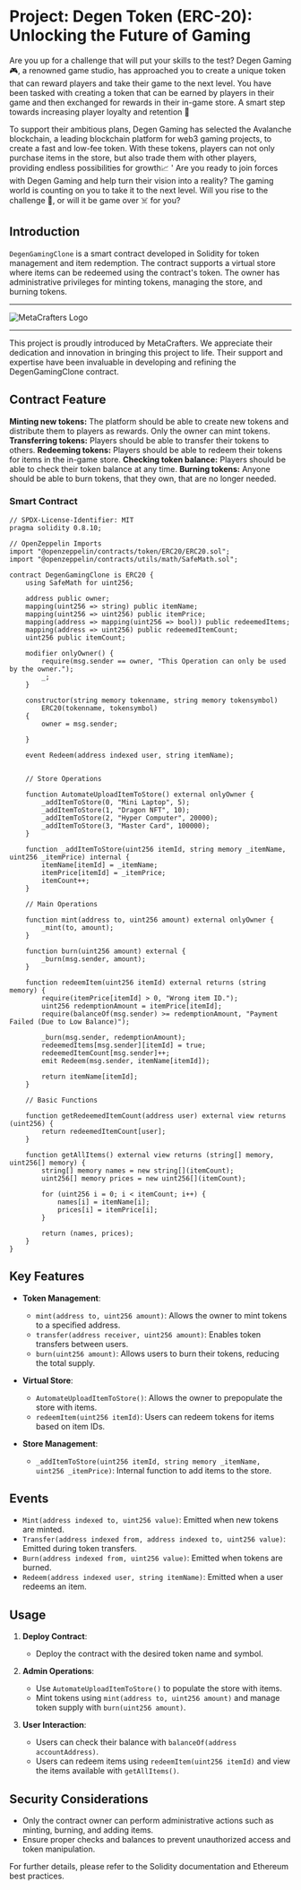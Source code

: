 # Project: Degen Token (ERC-20): Unlocking the Future of Gaming

Are you up for a challenge that will put your skills to the test? Degen Gaming 🎮, a renowned game studio, has approached you to create a unique token that can reward players and take their game to the next level. You have been tasked with creating a token that can be earned by players in their game and then exchanged for rewards in their in-game store. A smart step towards increasing player loyalty and retention 🧠

To support their ambitious plans, Degen Gaming has selected the Avalanche blockchain, a leading blockchain platform for web3 gaming projects, to create a fast and low-fee token. With these tokens, players can not only purchase items in the store, but also trade them with other players, providing endless possibilities for growth📈
'
Are you ready to join forces with Degen Gaming and help turn their vision into a reality? The gaming world is counting on you to take it to the next level. Will you rise to the challenge 💪, or will it be game over ☠️ for you?

## Introduction 

`DegenGamingClone` is a smart contract developed in Solidity for token management and item redemption. The contract supports a virtual store where items can be redeemed using the contract's token. The owner has administrative privileges for minting tokens, managing the store, and burning tokens.

---
![MetaCrafters Logo](https://assets-global.website-files.com/62418210ede7e7f14869de35/6245c9b2c388101db3d950f5_metacrafterslogo-gold.webp)

---


This project is proudly introduced by MetaCrafters. We appreciate their dedication and innovation in bringing this project to life. Their support and expertise have been invaluable in developing and refining the DegenGamingClone contract.

## Contract Feature 

**Minting new tokens:** The platform should be able to create new tokens and distribute them to players as rewards. Only the owner can mint tokens.
**Transferring tokens:** Players should be able to transfer their tokens to others.
**Redeeming tokens:** Players should be able to redeem their tokens for items in the in-game store.
**Checking token balance:** Players should be able to check their token balance at any time.
**Burning tokens:** Anyone should be able to burn tokens, that they own, that are no longer needed.

### Smart Contract

```solidity
// SPDX-License-Identifier: MIT
pragma solidity 0.8.10;

// OpenZeppelin Imports
import "@openzeppelin/contracts/token/ERC20/ERC20.sol";
import "@openzeppelin/contracts/utils/math/SafeMath.sol";

contract DegenGamingClone is ERC20 {
    using SafeMath for uint256;

    address public owner;
    mapping(uint256 => string) public itemName;
    mapping(uint256 => uint256) public itemPrice;
    mapping(address => mapping(uint256 => bool)) public redeemedItems;
    mapping(address => uint256) public redeemedItemCount;
    uint256 public itemCount;

    modifier onlyOwner() {
        require(msg.sender == owner, "This Operation can only be used by the owner.");
        _;
    }

    constructor(string memory tokenname, string memory tokensymbol)
        ERC20(tokenname, tokensymbol)
    {
        owner = msg.sender;

    }

    event Redeem(address indexed user, string itemName);


    // Store Operations 
    
    function AutomateUploadItemToStore() external onlyOwner {
        _addItemToStore(0, "Mini Laptop", 5);
        _addItemToStore(1, "Dragon NFT", 10);
        _addItemToStore(2, "Hyper Computer", 20000);
        _addItemToStore(3, "Master Card", 100000);
    }

    function _addItemToStore(uint256 itemId, string memory _itemName, uint256 _itemPrice) internal {
        itemName[itemId] = _itemName;
        itemPrice[itemId] = _itemPrice;
        itemCount++;
    }

    // Main Operations 

    function mint(address to, uint256 amount) external onlyOwner {
        _mint(to, amount);
    }

    function burn(uint256 amount) external {
        _burn(msg.sender, amount);
    }

    function redeemItem(uint256 itemId) external returns (string memory) {
        require(itemPrice[itemId] > 0, "Wrong item ID.");
        uint256 redemptionAmount = itemPrice[itemId];
        require(balanceOf(msg.sender) >= redemptionAmount, "Payment Failed (Due to Low Balance)");

        _burn(msg.sender, redemptionAmount);
        redeemedItems[msg.sender][itemId] = true;
        redeemedItemCount[msg.sender]++;
        emit Redeem(msg.sender, itemName[itemId]);

        return itemName[itemId];
    }

    // Basic Functions

    function getRedeemedItemCount(address user) external view returns (uint256) {
        return redeemedItemCount[user];
    }

    function getAllItems() external view returns (string[] memory, uint256[] memory) {
        string[] memory names = new string[](itemCount);
        uint256[] memory prices = new uint256[](itemCount);
        
        for (uint256 i = 0; i < itemCount; i++) {
            names[i] = itemName[i];
            prices[i] = itemPrice[i];
        }
        
        return (names, prices);
    }
}
```

## Key Features

- **Token Management**:
  - `mint(address to, uint256 amount)`: Allows the owner to mint tokens to a specified address.
  - `transfer(address receiver, uint256 amount)`: Enables token transfers between users.
  - `burn(uint256 amount)`: Allows users to burn their tokens, reducing the total supply.

- **Virtual Store**:
  - `AutomateUploadItemToStore()`: Allows the owner to prepopulate the store with items.
  - `redeemItem(uint256 itemId)`: Users can redeem tokens for items based on item IDs.

- **Store Management**:
  - `_addItemToStore(uint256 itemId, string memory _itemName, uint256 _itemPrice)`: Internal function to add items to the store.

## Events

- `Mint(address indexed to, uint256 value)`: Emitted when new tokens are minted.
- `Transfer(address indexed from, address indexed to, uint256 value)`: Emitted during token transfers.
- `Burn(address indexed from, uint256 value)`: Emitted when tokens are burned.
- `Redeem(address indexed user, string itemName)`: Emitted when a user redeems an item.

## Usage

1. **Deploy Contract**:
   - Deploy the contract with the desired token name and symbol.

2. **Admin Operations**:
   - Use `AutomateUploadItemToStore()` to populate the store with items.
   - Mint tokens using `mint(address to, uint256 amount)` and manage token supply with `burn(uint256 amount)`.

3. **User Interaction**:
   - Users can check their balance with `balanceOf(address accountAddress)`.
   - Users can redeem items using `redeemItem(uint256 itemId)` and view the items available with `getAllItems()`.

## Security Considerations

- Only the contract owner can perform administrative actions such as minting, burning, and adding items.
- Ensure proper checks and balances to prevent unauthorized access and token manipulation.

For further details, please refer to the Solidity documentation and Ethereum best practices.

